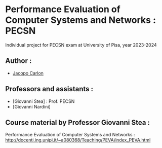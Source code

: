 # Performance Evaluation of Computer Systems and Networks : PECSN

Individual project for PECSN exam at University of Pisa, year 2023-2024

## Author :
- [Jacopo Carlon](https://github.com/JacopoCarlon) 

## Professors and assistants :
- [Giovanni Stea] : Prof. PECSN
- [Giovanni Nardini]

## Course material by Professor Giovanni Stea :
Performance Evaluation of Computer Systems and Networks :
http://docenti.ing.unipi.it/~a080368/Teaching/PEVA/index_PEVA.html
